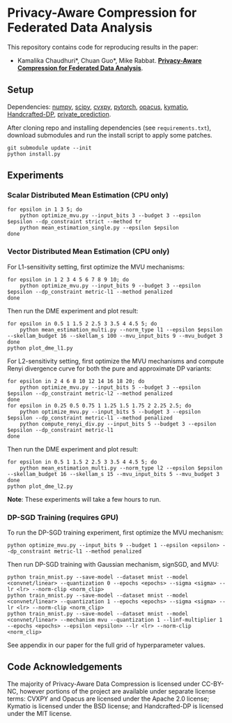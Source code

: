 # Privacy-Aware Compression for Federated Data Analysis

This repository contains code for reproducing results in the paper:
- Kamalika Chaudhuri*, Chuan Guo*, Mike Rabbat. **[Privacy-Aware Compression for Federated Data Analysis](https://arxiv.org/abs/2203.08134)**.

## Setup

Dependencies: [numpy](https://numpy.org/), [scipy](https://scipy.org/), [cvxpy](https://www.cvxpy.org/), [pytorch](https://pytorch.org/), [opacus](https://github.com/pytorch/opacus), [kymatio](https://github.com/kymatio/kymatio), [Handcrafted-DP](https://github.com/ftramer/Handcrafted-DP), [private_prediction](https://github.com/facebookresearch/private_prediction).

After cloning repo and installing dependencies (see `requirements.txt`), download submodules and run the install script to apply some patches.
```
git submodule update --init
python install.py
```

## Experiments

### Scalar Distributed Mean Estimation (CPU only)

```
for epsilon in 1 3 5; do
    python optimize_mvu.py --input_bits 3 --budget 3 --epsilon $epsilon --dp_constraint strict --method tr
    python mean_estimation_single.py --epsilon $epsilon
done
```

### Vector Distributed Mean Estimation (CPU only)

For L1-sensitivity setting, first optimize the MVU mechanisms:
```
for epsilon in 1 2 3 4 5 6 7 8 9 10; do
    python optimize_mvu.py --input_bits 9 --budget 3 --epsilon $epsilon --dp_constraint metric-l1 --method penalized
done
```
Then run the DME experiment and plot result:
```
for epsilon in 0.5 1 1.5 2 2.5 3 3.5 4 4.5 5; do
    python mean_estimation_multi.py --norm_type l1 --epsilon $epsilon --skellam_budget 16 --skellam_s 100 --mvu_input_bits 9 --mvu_budget 3
done
python plot_dme_l1.py
```

For L2-sensitivity setting, first optimize the MVU mechanisms and compute Renyi divergence curve for both the pure and approximate DP variants:
```
for epsilon in 2 4 6 8 10 12 14 16 18 20; do
    python optimize_mvu.py --input_bits 5 --budget 3 --epsilon $epsilon --dp_constraint metric-l2 --method penalized
done
for epsilon in 0.25 0.5 0.75 1 1.25 1.5 1.75 2 2.25 2.5; do
    python optimize_mvu.py --input_bits 5 --budget 3 --epsilon $epsilon --dp_constraint metric-l1 --method penalized
    python compute_renyi_div.py --input_bits 5 --budget 3 --epsilon $epsilon --dp_constraint metric-l1
done
```
Then run the DME experiment and plot result:
```
for epsilon in 0.5 1 1.5 2 2.5 3 3.5 4 4.5 5; do
    python mean_estimation_multi.py --norm_type l2 --epsilon $epsilon --skellam_budget 16 --skellam_s 15 --mvu_input_bits 5 --mvu_budget 3
done
python plot_dme_l2.py
```

**Note**: These experiments will take a few hours to run.

### DP-SGD Training (requires GPU)


To run the DP-SGD training experiment, first optimize the MVU mechanism:
```
python optimize_mvu.py --input_bits 9 --budget 1 --epsilon <epsilon> --dp_constraint metric-l1 --method penalized
```
Then run DP-SGD training with Gaussian mechanism, signSGD, and MVU:
```
python train_mnist.py --save-model --dataset mnist --model <convnet/linear> --quantization 0 --epochs <epochs> --sigma <sigma> --lr <lr> --norm-clip <norm_clip>
python train_mnist.py --save-model --dataset mnist --model <convnet/linear> --quantization 1 --epochs <epochs> --sigma <sigma> --lr <lr> --norm-clip <norm_clip>
python train_mnist.py --save-model --dataset mnist --model <convnet/linear> --mechanism mvu --quantization 1 --linf-multiplier 1 --epochs <epochs> --epsilon <epsilon> --lr <lr> --norm-clip <norm_clip>
```
See appendix in our paper for the full grid of hyperparameter values.

## Code Acknowledgements

The majority of Privacy-Aware Data Compression is licensed under CC-BY-NC, however portions of the project are available under separate license terms: CVXPY and Opacus are licensed under the Apache 2.0 license; Kymatio is licensed under the BSD license; and Handcrafted-DP is licensed under the MIT license.
